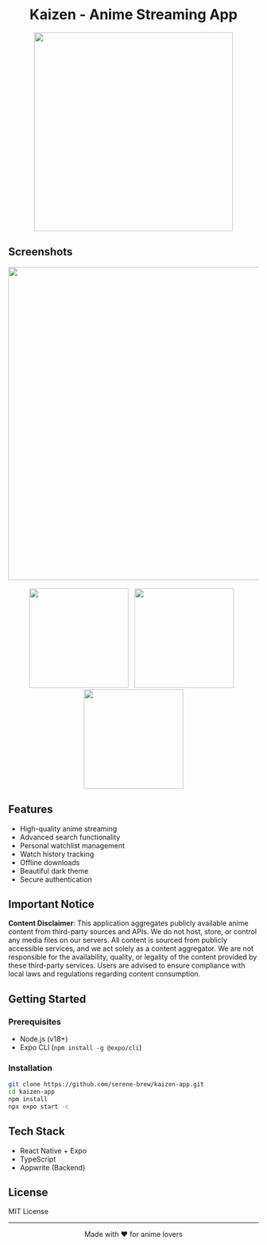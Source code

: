 <h1 align="center"> Kaizen - Anime Streaming App </h1>

<div align="center">
  <img src="https://github.com/user-attachments/assets/491929ba-f857-4bb9-85c1-7a3ecd832231" width="400">
</div>

## Screenshots

<!-- Add your app screenshots here -->
<div align="center">
  <img src="https://github.com/user-attachments/assets/d2de053f-6e43-46a8-9425-232e7d99f17c" width="630">
  <br>
  <br>
  <img src="https://github.com/user-attachments/assets/a6bda381-4369-412e-b443-b9b3137d2291" width="200"> &nbsp 
  <img src="https://github.com/user-attachments/assets/6f7098d2-fbcc-43fe-8a55-dcb89dd0d71a" width="200"> &nbsp
  <img src="https://github.com/user-attachments/assets/128fc30b-4903-4dad-9c45-3d3d5abaaee6" width="200"> 
</div>

## Features

- High-quality anime streaming
- Advanced search functionality
- Personal watchlist management
- Watch history tracking
- Offline downloads
- Beautiful dark theme
- Secure authentication

## Important Notice

**Content Disclaimer**: This application aggregates publicly available anime content from third-party sources and APIs. We do not host, store, or control any media files on our servers. All content is sourced from publicly accessible services, and we act solely as a content aggregator. We are not responsible for the availability, quality, or legality of the content provided by these third-party services. Users are advised to ensure compliance with local laws and regulations regarding content consumption.

## Getting Started

### Prerequisites
- Node.js (v18+)
- Expo CLI (`npm install -g @expo/cli`)

### Installation
```bash
git clone https://github.com/serene-brew/kaizen-app.git
cd kaizen-app
npm install
npx expo start -c
```

## Tech Stack
- React Native + Expo
- TypeScript
- Appwrite (Backend)

## License
MIT License

---
<div align="center">Made with ❤️ for anime lovers</div>
